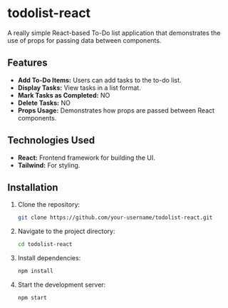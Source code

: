 # todolist-react

A really simple React-based To-Do list application that demonstrates the use of props for passing data between components.

## Features

- **Add To-Do Items:** Users can add tasks to the to-do list.
- **Display Tasks:** View tasks in a list format.
- **Mark Tasks as Completed:** NO
- **Delete Tasks:** NO
- **Props Usage:** Demonstrates how props are passed between React components.

## Technologies Used

- **React:** Frontend framework for building the UI.
- **Tailwind:** For styling.

## Installation

1. Clone the repository:
   ```bash
   git clone https://github.com/your-username/todolist-react.git
   ```

2. Navigate to the project directory:
   ```bash
   cd todolist-react
   ```

3. Install dependencies:
   ```bash
   npm install
   ```

4. Start the development server:
   ```bash
   npm start
   ```
